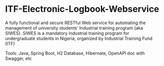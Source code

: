 # ITF-Electronic-Logbook-Webservice

A fully functional and secure RESTful Web service for automating the management of university students’ Industrial training program (aka SIWES).
SIWES is a mandatory industrial training program for undergraduate students in Nigeria, organized by Industrial Training Fund (ITF)

Tools: Java, Spring Boot, H2 Database, Hibernate, OpenAPI doc with Swagger, etc
